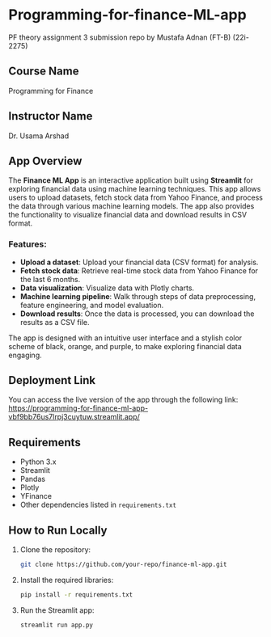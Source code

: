 # Programming-for-finance-ML-app
PF theory assignment 3 submission repo by Mustafa Adnan (FT-B) (22i-2275) 
## Course Name
Programming for Finance

## Instructor Name
Dr. Usama Arshad

## App Overview
The **Finance ML App** is an interactive application built using **Streamlit** for exploring financial data using machine learning techniques. This app allows users to upload datasets, fetch stock data from Yahoo Finance, and process the data through various machine learning models. The app also provides the functionality to visualize financial data and download results in CSV format.

### Features:
- **Upload a dataset**: Upload your financial data (CSV format) for analysis.
- **Fetch stock data**: Retrieve real-time stock data from Yahoo Finance for the last 6 months.
- **Data visualization**: Visualize data with Plotly charts.
- **Machine learning pipeline**: Walk through steps of data preprocessing, feature engineering, and model evaluation.
- **Download results**: Once the data is processed, you can download the results as a CSV file.

The app is designed with an intuitive user interface and a stylish color scheme of black, orange, and purple, to make exploring financial data engaging.

## Deployment Link
You can access the live version of the app through the following link:
https://programming-for-finance-ml-app-vbf9bb76us7lrpj3cuytuw.streamlit.app/

## Requirements

- Python 3.x
- Streamlit
- Pandas
- Plotly
- YFinance
- Other dependencies listed in `requirements.txt`

## How to Run Locally

1. Clone the repository:
    ```bash
    git clone https://github.com/your-repo/finance-ml-app.git
    ```
2. Install the required libraries:
    ```bash
    pip install -r requirements.txt
    ```
3. Run the Streamlit app:
    ```bash
    streamlit run app.py
    ```
